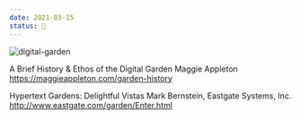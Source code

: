 ```yaml
---
date: 2021-03-15
status: 🌱
---
```


![digital-garden](https://user-images.githubusercontent.com/227587/114309337-d5ff4800-9ab4-11eb-8f38-e7b4b7f590f0.png)

A Brief History & Ethos of the Digital Garden
Maggie Appleton
<https://maggieappleton.com/garden-history>



Hypertext Gardens: Delightful Vistas
Mark Bernstein, Eastgate Systems, Inc.
<http://www.eastgate.com/garden/Enter.html>

